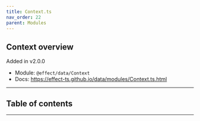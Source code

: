 ```yaml
---
title: Context.ts
nav_order: 22
parent: Modules
---
```


## Context overview

Added in v2.0.0

- Module: `@effect/data/Context`
- Docs: https://effect-ts.github.io/data/modules/Context.ts.html

---

<h2 class="text-delta">Table of contents</h2>

---
